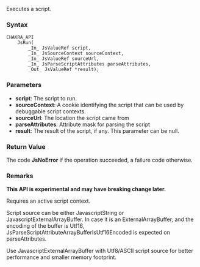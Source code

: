 Executes a script.
### Syntax 
```
CHAKRA_API
    JsRun(
        _In_ JsValueRef script,
        _In_ JsSourceContext sourceContext,
        _In_ JsValueRef sourceUrl,
        _In_ JsParseScriptAttributes parseAttributes,
        _Out_ JsValueRef *result);
```
### Parameters 
* __script__: The script to run.
* __sourceContext__: A cookie identifying the script that can be used by debuggable script contexts.
* __sourceUrl__: The location the script came from
* __parseAttributes__: Attribute mask for parsing the script
* __result__: The result of the script, if any. This parameter can be null.


### Return Value 
The code **JsNoError** if the operation succeeded, a failure code otherwise.

### Remarks 
**This API is experimental and may have breaking change later.**

Requires an active script context.

Script source can be either JavascriptString or JavascriptExternalArrayBuffer.
In case it is an ExternalArrayBuffer, and the encoding of the buffer is Utf16,
JsParseScriptAttributeArrayBufferIsUtf16Encoded is expected on parseAttributes.

Use JavascriptExternalArrayBuffer with Utf8/ASCII script source
for better performance and smaller memory footprint.